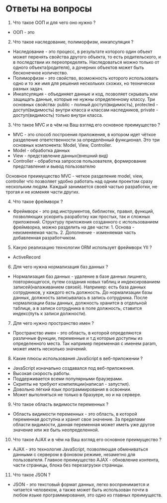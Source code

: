 # Ответы на вопросы
1) Что такое ООП и для чего оно нужно ? 
 * ООП - это 

2) Что такое наследование, полиморфизм, инкапсуляция ?
 * Наследование - это процесс, в результате которого один объект может перенять свойства другого объекта, то есть родительского, и в последствии их переопределять. Наследоваться можно только от одного объекта(родителя), а дочерних объектов может быть бесконечное количество.
 * Полиморфизм - это свойство, возможность которого использовать одно и то же имя для решения нескольких схожих, но технически разных задач.
 * Инкапсуляция - объединяет данные и код, позволяет скрывать или защищать данные, которые не нужны определенному классу. Три основных свойства: public - полный доступ(видимость), protected - доступ(видимость) внутри класса и классам наследников, private - доступ(видимость) только внутри класса.

3) Что такое MVC и в чём на Ваш взгляд его основное преимущество ?
 * MVC - это способ построения приложения, в котором идет чёткое разделение ответственности за определённый функционал. Это три основных компонента: Model, View, Controller. 
  * Model - обработка данных
  * View - представление данных(внешний вид)
  * Controller - обработка запросов пользователя, формирование представления и вывод пользователю
 
 Основное преимущество MVC - четкое разделение model, view, controller что позволяет удобно работать над одним проектом сразу нескольким людям. Каждый занимается своей частью разработки, не трогая и не изменяя части других. 

4) Что такое фреймворк ?
 * Фреймворк - это ряд инструментов, библиотек, правил, функций, позволяющих ускорить разработку как простых, так и сложных приложений. Структуру приложения созданного с использованием фреймворка, можно разделить на две части: 1. Основа - неизменяемая часть. 2. Дополнение - изменяемая часть добавленная разработчиком.

5) Какую реализацию технологии ORM использует фреймворк YII ?
 * ActiveRecord

6) Для чего нужна нормализация баз данных ? 
 * Нормализация баз данных - удаление в базе данных лишнего, повторяющегося, путем создания новых таблиц и индексированием записей(налаживанием связей). Например: есть база данных сотрудников, у каждого есть должность. До нормализации базы данных, должность записывалась в запись сотрудника. После нормализации базы данных, должность хранится в отдельной таблице, а в записи сотрудника в поле должность, ставится индекс(путь к записи должности).

7) Для чего нужно пространство имен ? 
 * Пространство имен - это область, в которой определяются различные функции, переменные и т.д которые доступны из определенного места. Так например переменная с именем param, может иметь несколько значений.

8) Какие плюсы использования JavaScript в веб-приложении ?
 * JavaScript изначально создавался под веб-приложения. 
 * Высокая скорость работы.
 * Поддерживается всеми популярными браузерами.
 * Скрипты не требуют компиляции(написал - запустил).
 * Довольно лёгкий язык программирования в освоении.
 * Может выполняться не только в бразуере, но и на сервере.

9) Что такое область видимости переменных ? 
 * Область видимости переменных - это область, в которой переменная доступна и хранит свое значение. За пределами области видимости, данная переменная может иметь уже другое значение или же быть неопределенной.

10) Что такое AJAX и в чём на Ваш взгляд его основное преимущество ? 
 * AJAX - это технология JavaScript, позволяющая обмениваться данными с сервером в фоновом режиме, незаметно для пользователя. Главное преимущество AJAX - обновление контента, части страницы, блока без перезагрузки страницы.

11) Что такое JSON ? 
 * JSON - это текстовый формат данных, легко воспринимается и читается человеком, а также может быть использован почти в любом языке программирования, это одно из главных преимуществ.


